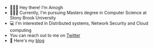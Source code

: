 - 🙋🏻‍♂️   Hey there! I’m Amogh
- 👨🏻‍🎓   Currently, I'm pursuing Masters degree in Computer Science at Stony Brook University
- 💻   I'm interested in Distributed systems, Network Security and Cloud computing 
- You can reach out to me on [Twitter](https://twitter.com/amoghjo8)
- 📑   Here's my [blog](https://magnifico.herokuapp.com/) 
<!---
amoghj8/amoghj8 is a ✨ special ✨ repository because its `README.md` (this file) appears on your GitHub profile.
You can click the Preview link to take a look at your changes.
--->
